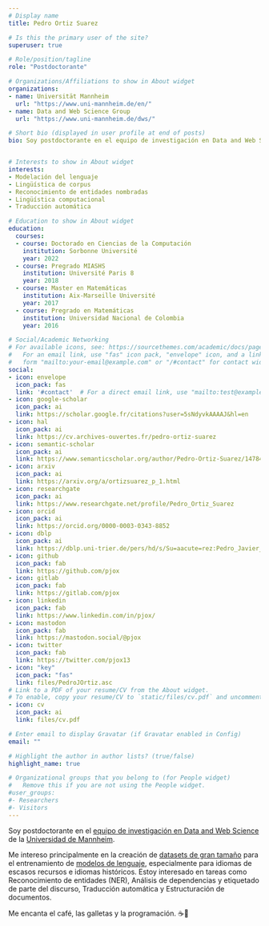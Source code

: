 ```yaml
---
# Display name
title: Pedro Ortiz Suarez

# Is this the primary user of the site?
superuser: true

# Role/position/tagline
role: "Postdoctorante"

# Organizations/Affiliations to show in About widget
organizations: 
- name: Universität Mannheim 
  url: "https://www.uni-mannheim.de/en/"
- name: Data and Web Science Group
  url: "https://www.uni-mannheim.de/dws/"

# Short bio (displayed in user profile at end of posts)
bio: Soy postdoctorante en el equipo de investigación en Data and Web Science de la Universidad de Mannheim.


# Interests to show in About widget
interests:
- Modelación del lenguaje
- Lingüística de corpus
- Reconocimiento de entidades nombradas
- Lingüística computacional
- Traducción automática

# Education to show in About widget
education:
  courses:
  - course: Doctorado en Ciencias de la Computación
    institution: Sorbonne Université
    year: 2022
  - course: Pregrado MIASHS
    institution: Université Paris 8
    year: 2018
  - course: Master en Matemáticas
    institution: Aix-Marseille Université
    year: 2017
  - course: Pregrado en Matemáticas
    institution: Universidad Nacional de Colombia
    year: 2016

# Social/Academic Networking
# For available icons, see: https://sourcethemes.com/academic/docs/page-builder/#icons
#   For an email link, use "fas" icon pack, "envelope" icon, and a link in the
#   form "mailto:your-email@example.com" or "/#contact" for contact widget.
social:
- icon: envelope
  icon_pack: fas
  link: '#contact'  # For a direct email link, use "mailto:test@example.org".
- icon: google-scholar
  icon_pack: ai
  link: https://scholar.google.fr/citations?user=5sNdyvkAAAAJ&hl=en
- icon: hal
  icon_pack: ai
  link: https://cv.archives-ouvertes.fr/pedro-ortiz-suarez
- icon: semantic-scholar
  icon_pack: ai
  link: https://www.semanticscholar.org/author/Pedro-Ortiz-Suarez/147846651?sort=influence
- icon: arxiv
  icon_pack: ai
  link: https://arxiv.org/a/ortizsuarez_p_1.html
- icon: researchgate
  icon_pack: ai
  link: https://www.researchgate.net/profile/Pedro_Ortiz_Suarez
- icon: orcid
  icon_pack: ai
  link: https://orcid.org/0000-0003-0343-8852
- icon: dblp
  icon_pack: ai
  link: https://dblp.uni-trier.de/pers/hd/s/Su=aacute=rez:Pedro_Javier_Ortiz
- icon: github
  icon_pack: fab
  link: https://github.com/pjox
- icon: gitlab
  icon_pack: fab
  link: https://gitlab.com/pjox
- icon: linkedin
  icon_pack: fab
  link: https://www.linkedin.com/in/pjox/
- icon: mastodon
  icon_pack: fab
  link: https://mastodon.social/@pjox
- icon: twitter
  icon_pack: fab
  link: https://twitter.com/pjox13
- icon: "key"
  icon_pack: "fas"
  link: files/PedroJOrtiz.asc
# Link to a PDF of your resume/CV from the About widget.
# To enable, copy your resume/CV to `static/files/cv.pdf` and uncomment the lines below.
- icon: cv
  icon_pack: ai
  link: files/cv.pdf

# Enter email to display Gravatar (if Gravatar enabled in Config)
email: ""

# Highlight the author in author lists? (true/false)
highlight_name: true

# Organizational groups that you belong to (for People widget)
#   Remove this if you are not using the People widget.
#user_groups:
#- Researchers
#- Visitors
---
```


Soy postdoctorante en el [equipo de investigación en Data and Web Science](https://www.uni-mannheim.de/dws/) de la [Universidad de Mannheim](https://www.uni-mannheim.de/en/).

Me intereso principalmente en la creación de [datasets de gran tamaño](https://oscar-corpus.com) para el entrenamiento de [modelos de lenguaje](https://camembert-model.fr), especialmente para idiomas de escasos recursos e idiomas históricos. Estoy interesado en tareas como Reconocimiento de entidades (NER), Análisis de dependencias y etiquetado de parte del discurso, Traducción automática y Estructuración de documentos.

Me encanta el café, las galletas y la programación. :coffee::cookie:
